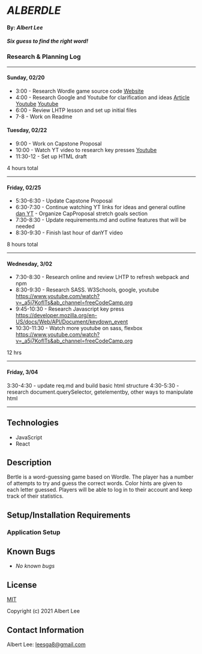 # _ALBERDLE_

#### By: _**Albert Lee**_

#### _Six guess to find the right word!_

### Research & Planning Log

-----------------------------------------
#### Sunday, 02/20
* 3:00 - Research Wordle game source code
          [Website](https://www.nytimes.com/games/wordle/index.html) 
* 4:00 - Research Google and Youtube for clarification and ideas 
          [Article](https://www.codecademy.com/resources/blog/how-to-code-wordle-game-in-javascript/)
          [Youtube](https://www.youtube.com/watch?v=PNGgQzw6PQg&ab_channel=CoderCoder)
          [Youtube](https://www.youtube.com/watch?v=mpby4HiElek&ab_channel=CodewithAniaKub%C3%B3w)
* 6:00 - Review LHTP lesson and set up initial files
* 7-8 - Work on Readme

#### Tuesday, 02/22
* 9:00 - Work on Capstone Proposal
* 10:00 - Watch YT video to research key presses
          [Youtube](https://www.youtube.com/watch?v=PNGgQzw6PQg&ab_channel=CoderCoder)
* 11:30-12 - Set up HTML draft

4 hours total

-----------------------------------------
#### Friday, 02/25
* 5:30-6:30 - Update Capstone Proposal
* 6:30-7:30 - Continue watching YT links for ideas and general outline
          [dan YT](https://www.youtube.com/watch?v=K77xThbu66A&ab_channel=dan)
          - Organize CapProposal stretch goals section
* 7:30-8:30 - Update requirements.md and outline features that will be needed
* 8:30-9:30 - Finish last hour of danYT video

8 hours total

-----------------------------------------
#### Wednesday, 3/02
* 7:30-8:30 - Research online and review LHTP to refresh webpack and npm 
* 8:30-9:30 - Research SASS. W3Schools, google, youtube
    https://www.youtube.com/watch?v=_a5j7KoflTs&ab_channel=freeCodeCamp.org
* 9:45-10:30 - Research Javascript key press
    https://developer.mozilla.org/en-US/docs/Web/API/Document/keydown_event
* 10:30-11:30 - Watch more youtube on sass, flexbox
    https://www.youtube.com/watch?v=_a5j7KoflTs&ab_channel=freeCodeCamp.org

12 hrs

-----------------------------------------
#### Friday, 3/04
3:30-4:30 - update req.md and build basic html structure
4:30-5:30 - research document.querySelector, getelementby, other ways to manipulate html
 


----------------------------------------- 

## Technologies 
* JavaScript
* React

## Description
Bertle is a word-guessing game based on Wordle. The player has a number of attempts to try and guess the correct words. Color hints are given to each letter guessed. Players will be able to log in to their account and keep track of their statistics. 

## Setup/Installation Requirements

### Application Setup

## Known Bugs

* _No known bugs_

## License

[MIT](https://opensource.org/licenses/MIT)

Copyright (c) 2021 Albert Lee

## Contact Information

Albert Lee: <leesga8@gmail.com>